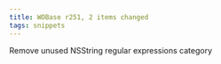 ```yaml
---
title: WOBase r251, 2 items changed
tags: snippets
---
```


Remove unused NSString regular expressions category
